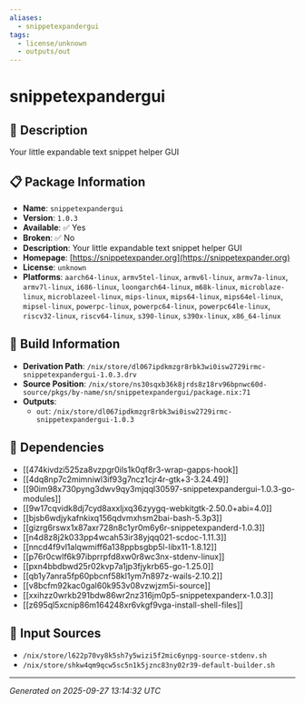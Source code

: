```yaml
---
aliases:
  - snippetexpandergui
tags:
  - license/unknown
  - outputs/out
---
```


# snippetexpandergui

## 📝 Description

Your little expandable text snippet helper GUI

## 📋 Package Information

- **Name**: `snippetexpandergui`
- **Version**: `1.0.3`
- **Available**: ✅ Yes
- **Broken**: ✅ No
- **Description**: Your little expandable text snippet helper GUI
- **Homepage**: [https://snippetexpander.org](https://snippetexpander.org)
- **License**: `unknown`
- **Platforms**: `aarch64-linux`, `armv5tel-linux`, `armv6l-linux`, `armv7a-linux`, `armv7l-linux`, `i686-linux`, `loongarch64-linux`, `m68k-linux`, `microblaze-linux`, `microblazeel-linux`, `mips-linux`, `mips64-linux`, `mips64el-linux`, `mipsel-linux`, `powerpc-linux`, `powerpc64-linux`, `powerpc64le-linux`, `riscv32-linux`, `riscv64-linux`, `s390-linux`, `s390x-linux`, `x86_64-linux`

## 🔧 Build Information

- **Derivation Path**: `/nix/store/dl067ipdkmzgr8rbk3wi0isw2729irmc-snippetexpandergui-1.0.3.drv`
- **Source Position**: `/nix/store/ns30sqxb36k8jrds8z18rv96bpnwc60d-source/pkgs/by-name/sn/snippetexpandergui/package.nix:71`
- **Outputs**:
  - `out`:  `/nix/store/dl067ipdkmzgr8rbk3wi0isw2729irmc-snippetexpandergui-1.0.3`

## 🔗 Dependencies

- [[474kivdzi525za8vzpgr0ils1k0qf8r3-wrap-gapps-hook]]
- [[4dq8np7c2mimniwl3if93g7ncz1cjr4r-gtk+3-3.24.49]]
- [[90im98x730pyng3dwv9qy3mjqql30597-snippetexpandergui-1.0.3-go-modules]]
- [[9w17cqvidk8dj7cyd8axxljxq36zyygq-webkitgtk-2.50.0+abi=4.0]]
- [[bjsb6wdjykafnkixq156qdvmxhsm2bai-bash-5.3p3]]
- [[gizrg6rswx1x87axr728n8c1yr0m6y6r-snippetexpanderd-1.0.3]]
- [[n4d8z8j2k033pp4wcah53ir38yjqq021-scdoc-1.11.3]]
- [[nncd4f9vl1alqwmiff6a138ppbsgbp5l-libx11-1.8.12]]
- [[p76r0cwlf6k97ibprrpfd8xw0r8wc3nx-stdenv-linux]]
- [[pxn4bbdbwd25r02kvp7a1jp3fjykrb65-go-1.25.0]]
- [[qb1y7anra5fp60pbcnf58kl1ym7n897z-wails-2.10.2]]
- [[v8bcfm92kac0gal60k953v08vzwjzm5i-source]]
- [[xxihzz0wrkb291bdw86wr2nz316jm0p5-snippetexpanderx-1.0.3]]
- [[z695ql5xcnip86m164248xr6vkgf9vga-install-shell-files]]

## 📁 Input Sources

- `/nix/store/l622p70vy8k5sh7y5wizi5f2mic6ynpg-source-stdenv.sh`
- `/nix/store/shkw4qm9qcw5sc5n1k5jznc83ny02r39-default-builder.sh`

---
*Generated on 2025-09-27 13:14:32 UTC*
